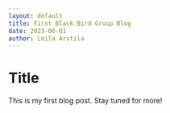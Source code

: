 ```yaml
---
layout: default
title: First Black Bird Group Blog
date: 2023-06-01
author: Leila Arstila
---
```


# Title

This is my first blog post. Stay tuned for more!
